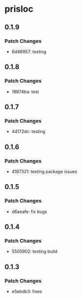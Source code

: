 # prisloc

## 0.1.9

### Patch Changes

- 6d46957: testing

## 0.1.8

### Patch Changes

- 18874ba: test

## 0.1.7

### Patch Changes

- 44172dc: testing

## 0.1.6

### Patch Changes

- 4187321: testing package issues

## 0.1.5

### Patch Changes

- d6aeafe: fix bugs

## 0.1.4

### Patch Changes

- 5505902: testing build

## 0.1.3

### Patch Changes

- e5ebdb3: fixes
